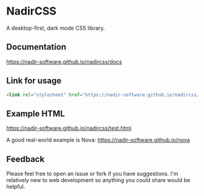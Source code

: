 # NadirCSS
A desktop-first, dark mode CSS library.

## Documentation
https://nadir-software.github.io/nadircss/docs

## Link for usage
```html
<link rel="stylesheet" href="https://nadir-software.github.io/nadircss/nadir.css">
```
## Example HTML
https://nadir-software.github.io/nadircss/test.html

A good real-world example is Nova: https://nadir-software.github.io/nova

## Feedback
Please feel free to open an issue or fork if you have suggestions. I'm relatively new to web development so anything you could share would be helpful.
